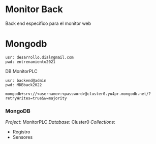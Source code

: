 # Monitor Back
Back end específico para el monitor web

# Mongodb
```
usr: desarrollo.dial@gmail.com
pwd: entrenamiento2021
```

DB MonitorPLC
```
usr: backend@admin
pwd: MDBback2022
```

```
mongodb+srv://<username>:<password>@cluster0.yu4pr.mongodb.net/?retryWrites=true&w=majority
```

### MongoDB
_Project_: MonitorPLC
_Database_: Cluster0
_Collections_:
- Registro
- Sensores
